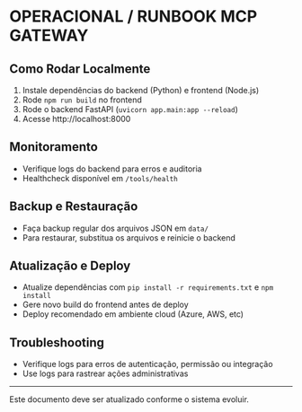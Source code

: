 # OPERACIONAL / RUNBOOK MCP GATEWAY

## Como Rodar Localmente
1. Instale dependências do backend (Python) e frontend (Node.js)
2. Rode `npm run build` no frontend
3. Rode o backend FastAPI (`uvicorn app.main:app --reload`)
4. Acesse http://localhost:8000

## Monitoramento
- Verifique logs do backend para erros e auditoria
- Healthcheck disponível em `/tools/health`

## Backup e Restauração
- Faça backup regular dos arquivos JSON em `data/`
- Para restaurar, substitua os arquivos e reinicie o backend

## Atualização e Deploy
- Atualize dependências com `pip install -r requirements.txt` e `npm install`
- Gere novo build do frontend antes de deploy
- Deploy recomendado em ambiente cloud (Azure, AWS, etc)

## Troubleshooting
- Verifique logs para erros de autenticação, permissão ou integração
- Use logs para rastrear ações administrativas

---

Este documento deve ser atualizado conforme o sistema evoluir.

